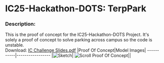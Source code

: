 # IC25-Hackathon-DOTS: TerpPark

### Description:
This is the proof of concept for the IC25-Hackathon-DOTS Project. It's solely a proof of concept to solve parking across campus so the code is unstable.  
Download:    [IC Challenge Slides.pdf](https://github.com/user-attachments/files/19142854/IC.Challenge.Slides.pdf) 
|Proof Of Concept|Model Images|
-----------|-----------------
|![Sketch](https://github.com/user-attachments/assets/554c1afa-51d2-44a4-982f-5c71fe6e3117)| ![Scroll Proof Of Concept](https://github.com/user-attachments/assets/1ef70290-69b1-4ca9-9ad0-96ed9c7e309c)||
